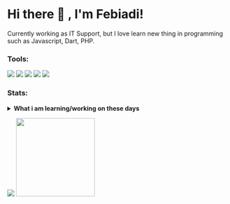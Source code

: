 # Hi there 👋 , I'm Febiadi!
Currently working as IT Support, but I love learn new thing in programming such as Javascript, Dart, PHP.  

### Tools:
<p>
    <img src="https://img.shields.io/badge/OS-MacOS-blue?&logo=apple" />
    <img src="https://img.shields.io/badge/Code-Swift-blue?&logo=swift" />
    <img src="https://img.shields.io/badge/IDE-Xcode-blue?&logo=xcode" />
    <img src="https://img.shields.io/badge/Text%20Editor-Visual%20Studio%20Code-blue?&logo=visual%20studio%20code&logoColor=blue" />
    <img src="https://gpvc.arturio.dev/fbiakbr" />
</p>

### Stats:
<details>
 <summary><strong>What i am learning/working on these days</strong></summary>
    - 🔭 I’m currently working as IT Support </br>
    - 🌱 I’m currently learning Javascript, Dart and PHP </br>
    - 👯 I’m looking to collaborate on Web Development and Mobile Apps. </br>
    - 🤔 I’m looking for help with master of programming. hehe </br>
    - 💬 Ask me about anything.</br>
    - 📫 How to reach me: <a href="mailto:fbiakbr@gmail.com">Email me!</a>  </br>
</details>
<p>
    <img src="https://github-readme-stats.vercel.app/api?username=fbiakbr&hide=contribs,prs&show_icons=true&hide_border=true&title_color=000" />
    <img src="https://github-readme-stats.vercel.app/api/top-langs/?username=fbiakbr&layout=compact" height=180 />
</p>
